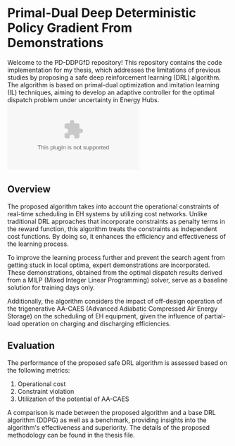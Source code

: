 # Primal-Dual Deep Deterministic Policy Gradient From Demonstrations

Welcome to the PD-DDPGfD repository! This repository contains the code implementation for my thesis, which addresses the limitations of previous studies by proposing a safe deep reinforcement learning (DRL) algorithm. The algorithm is based on primal-dual optimization and imitation learning (IL) techniques, aiming to develop an adaptive controller for the optimal dispatch problem under uncertainty in Energy Hubs.
![Alt Text](figures/PD_DDPGfD_Agent.eps)
## Overview

The proposed algorithm takes into account the operational constraints of real-time scheduling in EH systems by utilizing cost networks. Unlike traditional DRL approaches that incorporate constraints as penalty terms in the reward function, this algorithm treats the constraints as independent cost functions. By doing so, it enhances the efficiency and effectiveness of the learning process.

To improve the learning process further and prevent the search agent from getting stuck in local optima, expert demonstrations are incorporated. These demonstrations, obtained from the optimal dispatch results derived from a MILP (Mixed Integer Linear Programming) solver, serve as a baseline solution for training days only.

Additionally, the algorithm considers the impact of off-design operation of the trigenerative AA-CAES (Advanced Adiabatic Compressed Air Energy Storage) on the scheduling of EH equipment, given the influence of partial-load operation on charging and discharging efficiencies.

## Evaluation

The performance of the proposed safe DRL algorithm is assessed based on the following metrics:

  1. Operational cost
  2. Constraint violation
  3. Utilization of the potential of AA-CAES

A comparison is made between the proposed algorithm and a base DRL algorithm (DDPG) as well as a benchmark, providing insights into the algorithm's effectiveness and superiority. The details of the proposed methodology can be found in the thesis file.

